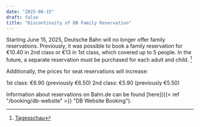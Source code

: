 ```yaml
---
date: "2025-06-15"
draft: false
title: "Discontinuity of DB Family Reservation"
---
```


Starting June 15, 2025, Deutsche Bahn will no longer offer family reservations. Previously, it was possible to book a family reservation for €10.40 in 2nd class or €13 in 1st class, which covered up to 5 people. In the future, a separate reservation must be purchased for each adult and child. [^1]

Additionally, the prices for seat reservations will increase:

1st class: €6.90 (previously €6.50)
2nd class: €5.90 (previously €5.50)

Information about reservations on Bahn.de can be found [here]({{< ref "/booking/db-website" >}} "DB Website Booking").

[^1]: [Tagesschau](https://www.tagesschau.de/wirtschaft/verbraucher/bahn-familienreservierung-kritik-100.html)
